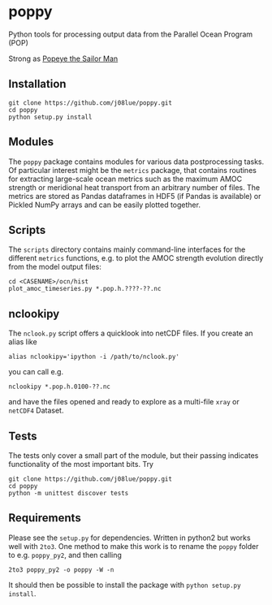 poppy
=====

Python tools for processing output data from the Parallel Ocean Program (POP)

Strong as [Popeye the Sailor Man](http://en.wikipedia.org/wiki/Popeye)

Installation
------------

    git clone https://github.com/j08lue/poppy.git
    cd poppy
    python setup.py install

Modules
-------
The `poppy` package contains modules for various data postprocessing tasks. Of particular interest might be the `metrics` package, that contains routines for extracting large-scale ocean metrics such as the maximum AMOC strength or meridional heat transport from an arbitrary number of files. The metrics are stored as Pandas dataframes in HDF5 (if Pandas is available) or Pickled NumPy arrays and can be easily plotted together.

Scripts
-------
The `scripts` directory contains mainly command-line interfaces for the different `metrics` functions, e.g. to plot the AMOC strength evolution directly from the model output files:

    cd <CASENAME>/ocn/hist
    plot_amoc_timeseries.py *.pop.h.????-??.nc

nclookipy
---------
The `nclook.py` script offers a quicklook into netCDF files. If you create an alias like

    alias nclookipy='ipython -i /path/to/nclook.py'
    
you can call e.g.

    nclookipy *.pop.h.0100-??.nc

and have the files opened and ready to explore as a multi-file `xray` or `netCDF4` Dataset.


Tests
-----
The tests only cover a small part of the module, but their passing indicates functionality of the most important bits. Try

    git clone https://github.com/j08lue/poppy.git
    cd poppy
    python -m unittest discover tests


Requirements
------------
Please see the `setup.py` for dependencies.
Written in python2 but works well with `2to3`. One method to make this work is to rename the `poppy` folder to e.g. `poppy_py2`, and then calling

    2to3 poppy_py2 -o poppy -W -n
    
It should then be possible to install the package with `python setup.py install`.
